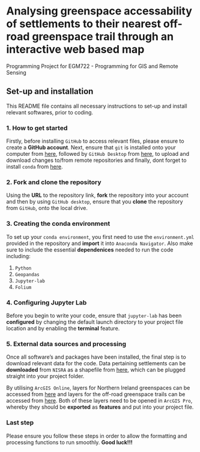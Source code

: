 # Analysing greenspace accessability of settlements to their nearest off-road greenspace trail through an interactive web based map
Programming Project for EGM722 - Programming for GIS and Remote Sensing

## Set-up and installation 
This README file contains all necessary instructions to set-up and install relevant softwares, prior to coding. 

### 1. How to get started 
Firstly, before installing `GitHub` to access relevant files, please ensure to create a __GitHub account__.  Next, ensure that `git` is installed onto your computer from [here](https://git-scm.com/downloads), followed by `GitHub Desktop` from [here](https://github.com/apps/desktop), to upload and download changes to/from remote repositories and finally, dont forget to install `conda` from [here](https://www.anaconda.com/docs/getting-started/anaconda/install).

### 2. Fork and clone the repository 
Using the __URL__ to the repository link, __fork__ the repository into your account and then by using `GitHub desktop`, ensure that you __clone__ the repository from `GitHub`, onto the local drive. 

### 3. Creating the conda environment 
To set up your `conda environment`, you first need to use the `environment.yml` provided in the repository and __import__ it into `Anaconda Navigator`. Also make sure to include the essential __dependenices__ needed to run the code including:

1. `Python`
2. `Geopandas`
3. `Jupyter-lab`
4. `Folium`

### 4. Configuring Jupyter Lab
Before you begin to write your code, ensure that `jupyter-lab` has been __configured__ by changing the default launch directory to your project file location and by enabling the __terminal__ feature. 

### 5. External data sources and processing 
Once all software’s and packages have been installed, the final step is to download relevant data for the code. Data pertaining settlements can be __downloaded__ from `NISRA` as a shapefile from [here](https://www.nisra.gov.uk/publications/urban-rural-geography-documents-2015), which can be plugged straight into your project folder. 

By utilising `ArcGIS Online`, layers for Northern Ireland greenspaces can be accessed from [here](https://www.arcgis.com/home/item.html?id=c809afd275dd4dd4a519638978bd304a) and layers for the off-road greenspace trails can be accessed from [here](https://www.arcgis.com/home/item.html?id=0c9184ef90704ecf9871ccff622dc721). Both of these layers need to be opened in `ArcGIS Pro`, whereby they should be __exported__ as __features__ and put into your project file.  

### Last step
Please ensure you follow these steps in order to allow the formatting and processing functions to run smoothly. __Good luck!!!__
